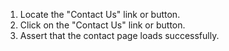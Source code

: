1. Locate the "Contact Us" link or button.
2. Click on the "Contact Us" link or button.
3. Assert that the contact page loads successfully.